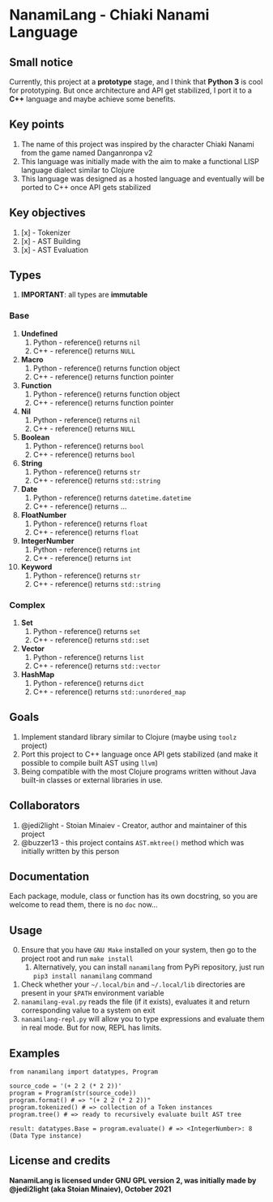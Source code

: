 # NanamiLang - Chiaki Nanami Language

## Small notice

Currently, this project at a **prototype** stage, and I think that **Python 3** is cool for prototyping.
But once architecture and API get stabilized, I port it to a **C++** language and maybe achieve some benefits.

## Key points

1. The name of this project was inspired by the character Chiaki Nanami from the game named Danganronpa v2
2. This language was initially made with the aim to make a functional LISP language dialect similar to Clojure
3. This language was designed as a hosted language and eventually will be ported to C++ once API gets stabilized

## Key objectives

1. [x] - Tokenizer  
2. [x] - AST Building
2. [x] - AST Evaluation

## Types

1. **IMPORTANT**: all types are **immutable**

### Base


1. **Undefined**
   1. Python - reference() returns `nil`
   2. C++ - reference() returns `NULL`
2. **Macro**
   1. Python - reference() returns function object
   2. C++ - reference() returns function pointer
3. **Function**
   1. Python - reference() returns function object
   2. C++ - reference() returns function pointer
4. **Nil**
   1. Python - reference() returns `nil`
   2. C++ - reference() returns `NULL`
5. **Boolean**
   1. Python - reference() returns `bool`
   2. C++ - reference() returns `bool`
6. **String**
   1. Python - reference() returns `str`
   2. C++ - reference() returns `std::string`
7. **Date**
   1. Python - reference() returns `datetime.datetime`
   2. C++ - reference() returns ...
8. **FloatNumber**
   1. Python - reference() returns `float`
   2. C++ - reference() returns `float`
9. **IntegerNumber**
   1. Python - reference() returns `int`
   2. C++ - reference() returns `int`
10. **Keyword**
    1. Python - reference() returns `str`
    2. C++ - reference() returns `std::string`

### Complex

1. **Set**
   1. Python - reference() returns `set`
   2. C++ - reference() returns `std::set`
2. **Vector**
   1. Python - reference() returns `list`
   2. C++ - reference() returns `std::vector`
3. **HashMap**
   1. Python - reference() returns `dict`
   2. C++ - reference() returns `std::unordered_map`

## Goals

1. Implement standard library similar to Clojure (maybe using `toolz` project)
2. Port this project to C++ language once API gets stabilized (and make it possible to compile built AST using `llvm`)
3. Being compatible with the most Clojure programs written without Java built-in classes or external libraries in use.

## Collaborators

1. @jedi2light - Stoian Minaiev - Creator, author and maintainer of this project
2. @buzzer13 - this project contains `AST.mktree()` method which was initially written by this person

## Documentation

Each package, module, class or function has its own docstring, so you are welcome to read them, there is no `doc` now...

## Usage

0. Ensure that you have `GNU Make` installed on your system, then go to the project root and run `make install`
   1. Alternatively, you can install `nanamilang` from PyPi repository, just run `pip3 install nanamilang` command
1. Check whether your `~/.local/bin` and `~/.local/lib` directories are present in your `$PATH` environment variable
2. `nanamilang-eval.py` reads the file (if it exists), evaluates it and return corresponding value to a system on exit
3. `nanamilang-repl.py` will allow you to type expressions and evaluate them in real mode. But for now, REPL has limits.

## Examples

```python3
from nanamilang import datatypes, Program

source_code = '(+ 2 2 (* 2 2))'
program = Program(str(source_code))
program.format() # => "(+ 2 2 (* 2 2))"
program.tokenized() # => collection of a Token instances
program.tree() # => ready to recursively evaluate built AST tree

result: datatypes.Base = program.evaluate() # => <IntegerNumber>: 8 (Data Type instance)
```

## License and credits

**NanamiLang is licensed under GNU GPL version 2, was initially made by @jedi2light (aka Stoian Minaiev), October 2021**